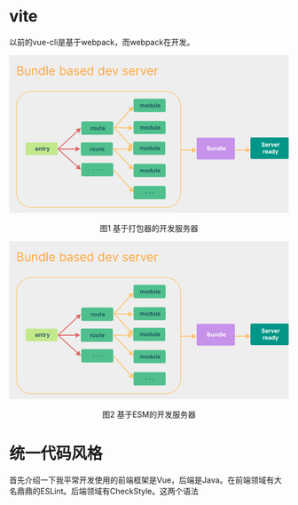 # vite

以前的vue-cli是基于webpack，而webpack在开发。

<center>
<img src="./img1.png">

图1 基于打包器的开发服务器
</center>

<center>
<img src="./img1.png">

图2 基于ESM的开发服务器
</center>


# 统一代码风格

首先介绍一下我平常开发使用的前端框架是Vue，后端是Java。在前端领域有大名鼎鼎的ESLint。后端领域有CheckStyle。这两个语法